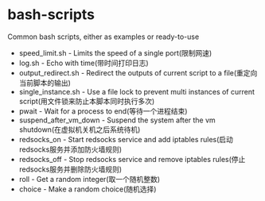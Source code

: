 # bash-scripts
Common bash scripts, either as examples or ready-to-use

* speed_limit.sh - Limits the speed of a single port(限制网速)
* log.sh - Echo with time(带时间打印日志)
* output_redirect.sh - Redirect the outputs of current script to a file(重定向当前脚本的输出)
* single_instance.sh - Use a file lock to prevent multi instances of current script(用文件锁来防止本脚本同时执行多次)
* pwait - Wait for a process to end(等待一个进程结束)
* suspend_after_vm_down - Suspend the system after the vm shutdown(在虚拟机关机之后系统待机)
* redsocks_on - Start redsocks service and add iptables rules(启动redsocks服务并添加防火墙规则)
* redsocks_off - Stop redsocks service and remove iptables rules(停止redsocks服务并删除防火墙规则)
* roll - Get a random integer(取一个随机整数)
* choice - Make a random choice(随机选择)
